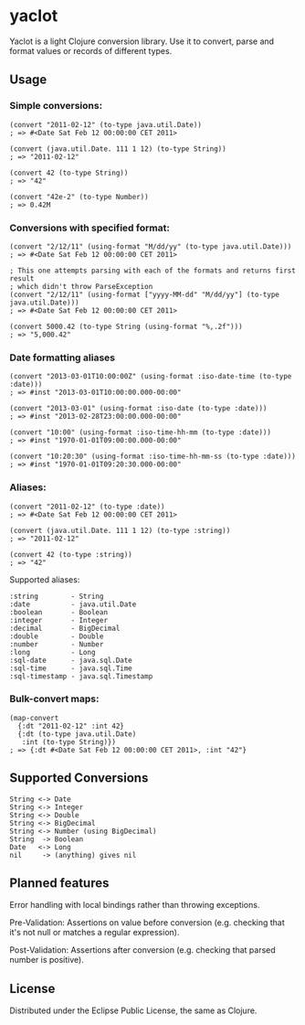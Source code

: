 # yaclot

Yaclot is a light Clojure conversion library. Use it to convert, parse and format values or records of different types. 

## Usage

### Simple conversions:

    (convert "2011-02-12" (to-type java.util.Date))
    ; => #<Date Sat Feb 12 00:00:00 CET 2011>

    (convert (java.util.Date. 111 1 12) (to-type String))
    ; => "2011-02-12"

    (convert 42 (to-type String))
    ; => "42"

    (convert "42e-2" (to-type Number))
    ; => 0.42M

### Conversions with specified format:

    (convert "2/12/11" (using-format "M/dd/yy" (to-type java.util.Date)))
    ; => #<Date Sat Feb 12 00:00:00 CET 2011>
    
    ; This one attempts parsing with each of the formats and returns first result
    ; which didn't throw ParseException
    (convert "2/12/11" (using-format ["yyyy-MM-dd" "M/dd/yy"] (to-type java.util.Date)))
    ; => #<Date Sat Feb 12 00:00:00 CET 2011>

    (convert 5000.42 (to-type String (using-format "%,.2f")))
    ; => "5,000.42"
    
### Date formatting aliases

    (convert "2013-03-01T10:00:00Z" (using-format :iso-date-time (to-type :date)))
    ; => #inst "2013-03-01T10:00:00.000-00:00"
    
    (convert "2013-03-01" (using-format :iso-date (to-type :date)))
    ; => #inst "2013-02-28T23:00:00.000-00:00"
    
    (convert "10:00" (using-format :iso-time-hh-mm (to-type :date)))
    ; => #inst "1970-01-01T09:00:00.000-00:00"
    
    (convert "10:20:30" (using-format :iso-time-hh-mm-ss (to-type :date)))
    ; => #inst "1970-01-01T09:20:30.000-00:00"
    
### Aliases:

    (convert "2011-02-12" (to-type :date))
    ; => #<Date Sat Feb 12 00:00:00 CET 2011>

    (convert (java.util.Date. 111 1 12) (to-type :string))
    ; => "2011-02-12"

    (convert 42 (to-type :string))
    ; => "42"

Supported aliases:

    :string        - String
    :date          - java.util.Date
    :boolean       - Boolean
    :integer       - Integer
    :decimal       - BigDecimal
    :double        - Double
    :number        - Number
    :long          - Long
    :sql-date      - java.sql.Date
    :sql-time      - java.sql.Time
    :sql-timestamp - java.sql.Timestamp

### Bulk-convert maps:

    (map-convert 
      {:dt "2011-02-12" :int 42} 
      {:dt (to-type java.util.Date) 
       :int (to-type String)})
    ; => {:dt #<Date Sat Feb 12 00:00:00 CET 2011>, :int "42"}

## Supported Conversions

    String <-> Date
    String <-> Integer
    String <-> Double
    String <-> BigDecimal
    String <-> Number (using BigDecimal)
    String  -> Boolean
    Date   <-> Long
    nil     -> (anything) gives nil

## Planned features

Error handling with local bindings rather than throwing exceptions.

Pre-Validation: Assertions on value before conversion (e.g. checking that it's not null or matches a regular expression).

Post-Validation: Assertions after conversion (e.g. checking that parsed number is positive). 

## License

Distributed under the Eclipse Public License, the same as Clojure.

